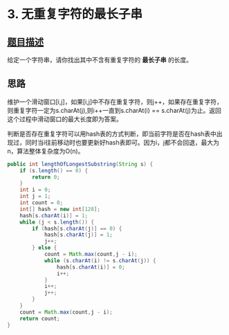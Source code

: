 # 3. 无重复字符的最长子串

## [题目描述](https://leetcode-cn.com/problems/longest-substring-without-repeating-characters/)

给定一个字符串，请你找出其中不含有重复字符的 **最长子串** 的长度。

## 思路

维护一个滑动窗口[i,j]，如果[i,j]中不存在重复字符，则j++，如果存在重复字符，则重复字符一定为s.charAt(j),则i++一直到s.charAt(i) == s.charAt(j)为止。返回这个过程中滑动窗口的最大长度即为答案。

判断是否存在重复字符可以用hash表的方式判断，即当前字符是否在hash表中出现过，同时当i往前移动时也要更新好hash表即可。因为i，j都不会回退，最大为n，算法整体复杂度为O(n)。

```java
public int lengthOfLongestSubstring(String s) {
    if (s.length() == 0) {
        return 0;
    }
    int i = 0;
    int j = 1;
    int count = 0;
    int[] hash = new int[128];
    hash[s.charAt(i)] = 1;
    while (j < s.length()) {
        if (hash[s.charAt(j)] == 0) {
            hash[s.charAt(j)] = 1;
            j++;
        } else {
            count = Math.max(count,j - i);
            while (s.charAt(i) != s.charAt(j)) {
                hash[s.charAt(i)] = 0;
                i++;
            }
            i++;
            j++;
        }
    }
    count = Math.max(count,j - i);
    return count;
}
```

